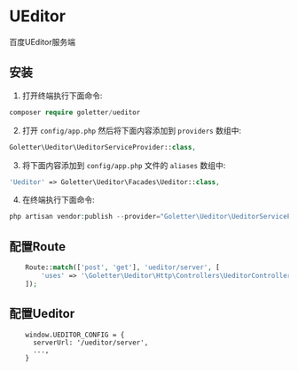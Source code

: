 # UEditor
百度UEditor服务端

## 安装

1) 打开终端执行下面命令:
```php
composer require goletter/ueditor
```

2) 打开 ```config/app.php``` 然后将下面内容添加到 ```providers``` 数组中:
```php
Goletter\Ueditor\UeditorServiceProvider::class,
```

3) 将下面内容添加到 ```config/app.php``` 文件的 ```aliases``` 数组中:
```php
'Ueditor' => Goletter\Ueditor\Facades\Ueditor::class,
```

4) 在终端执行下面命令:
```php
php artisan vendor:publish --provider="Goletter\Ueditor\UeditorServiceProvider"
```

## 配置Route
```php
    Route::match(['post', 'get'], 'ueditor/server', [
        'uses' => '\Goletter\Ueditor\Http\Controllers\UeditorController@init',
    ]);
```

## 配置Ueditor
```
    window.UEDITOR_CONFIG = {
      serverUrl: '/ueditor/server',
      ...,
    }
```